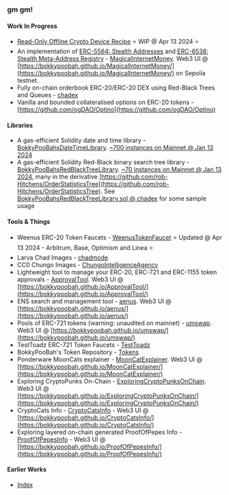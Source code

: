### gm gm!

#### Work In Progress

* [Read-Only Offline Crypto Device Recipe](https://github.com/bokkypoobah/ReadOnlyOfflineCryptoDeviceRecipe) ⭐ WIP @ Apr 13 2024 ⭐
* An implementation of [ERC-5564: Stealth Addresses](https://eips.ethereum.org/EIPS/eip-5564) and [ERC-6538: Stealth Meta-Address Registry](https://eips.ethereum.org/EIPS/eip-6538) - [MagicalInternetMoney](https://github.com/bokkypoobah/MagicalInternetMoney). Web3 UI @ [https://bokkypoobah.github.io/MagicalInternetMoney/](https://bokkypoobah.github.io/MagicalInternetMoney/) on Sepolia testnet.
* Fully on-chain orderbook ERC-20/ERC-20 DEX using Red-Black Trees and Queues - [chadex](https://github.com/bokkypoobah/chadex)
* Vanilla and bounded collateralised options on ERC-20 tokens - [https://github.com/ogDAO/Optino](https://github.com/ogDAO/Optino)

#### Libraries

* A gas-efficient Solidity date and time library - [BokkyPooBahsDateTimeLibrary](https://github.com/bokkypoobah/BokkyPooBahsDateTimeLibrary). [~700 instances on Mainnet @ Jan 13 2024](https://etherscan.io/searchcontractlist?q=_daysToDate&a=all&sort=newest)
* A gas-efficient Solidity Red-Black binary search tree library - [BokkyPooBahsRedBlackTreeLibrary](https://github.com/bokkypoobah/BokkyPooBahsRedBlackTreeLibrary). [~70 instances on Mainnet @ Jan 13 2024](https://etherscan.io/searchcontractlist?q=insertFixup&a=all&sort=newest), many in the derivative [https://github.com/rob-Hitchens/OrderStatisticsTree](https://github.com/rob-Hitchens/OrderStatisticsTree). See [BokkyPooBahsRedBlackTreeLibrary.sol @ chadex](https://github.com/bokkypoobah/chadex/blob/master/contracts/BokkyPooBahsRedBlackTreeLibrary.sol) for some sample usage

#### Tools & Things

* Weenus ERC-20 Token Faucets - [WeenusTokenFaucet](https://github.com/bokkypoobah/WeenusTokenFaucet) ⭐ Updated @ Apr 13 2024 - Arbitrum, Base, Optimism and Linea ⭐
* Larva Chad Images - [chadmode](https://github.com/bokkypoobah/chadmode)
* CC0 Chungo Images - [ChungoIntelligenceAgency](https://github.com/bokkypoobah/ChungoIntelligenceAgency)
* Lightweight tool to manage your ERC-20, ERC-721 and ERC-1155 token approvals - [ApprovalTool](https://github.com/bokkypoobah/ApprovalTool). Web3 UI @ [https://bokkypoobah.github.io/ApprovalTool/](https://bokkypoobah.github.io/ApprovalTool/)
* ENS search and management tool - [aenus](https://github.com/bokkypoobah/aenus). Web3 UI @ [https://bokkypoobah.github.io/aenus/](https://bokkypoobah.github.io/aenus/)
* Pools of ERC-721 tokens (warning: unaudited on mainnet) - [umswap](https://github.com/bokkypoobah/umswap). Web3 UI @ [https://bokkypoobah.github.io/umswap/](https://bokkypoobah.github.io/umswap/)
* TestToadz ERC-721 Token Faucets - [TestToadz](https://github.com/bokkypoobah/TestToadz)
* BokkyPooBah's Token Repository - [Tokens](https://github.com/bokkypoobah/Tokens)
* Ponderware MoonCats explainer - [MoonCatExplainer](https://github.com/bokkypoobah/MoonCatExplainer). Web3 UI @ [https://bokkypoobah.github.io/MoonCatExplainer/](https://bokkypoobah.github.io/MoonCatExplainer/)
* Exploring CryptoPunks On-Chain - [ExploringCryptoPunksOnChain](https://github.com/bokkypoobah/ExploringCryptoPunksOnChain). Web3 UI @ [https://bokkypoobah.github.io/ExploringCryptoPunksOnChain/](https://bokkypoobah.github.io/ExploringCryptoPunksOnChain/)
* CryptoCats Info - [CryptoCatsInfo](https://github.com/bokkypoobah/CryptoCatsInfo) - Web3 UI @ [https://bokkypoobah.github.io/CryptoCatsInfo/](https://bokkypoobah.github.io/CryptoCatsInfo/)
* Exploring layered on-chain generated ProofOfPepes Info - [ProofOfPepesInfo](https://github.com/bokkypoobah/ProofOfPepesInfo) - Web3 UI @ [https://bokkypoobah.github.io/ProofOfPepesInfo/](https://bokkypoobah.github.io/ProofOfPepesInfo/)

#### Earlier Works

* [Index](https://github.com/bokkypoobah/Index)

<!--
**bokkypoobah/bokkypoobah** is a ✨ _special_ ✨ repository because its `README.md` (this file) appears on your GitHub profile.

Here are some ideas to get you started:

- 🔭 I’m currently working on ...
- 🌱 I’m currently learning ...
- 👯 I’m looking to collaborate on ...
- 🤔 I’m looking for help with ...
- 💬 Ask me about ...
- 📫 How to reach me: ...
- 😄 Pronouns: ...
- ⚡ Fun fact: ...
-->

